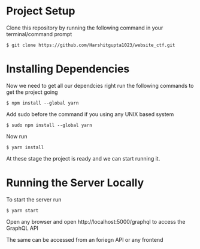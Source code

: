 # Project Setup

Clone this repository by running the following command in your terminal/command prompt

`$ git clone https://github.com/Harshitgupta1023/website_ctf.git`

# Installing Dependencies

Now we need to get all our dependcies right run the following commands to get the project going

`$ npm install --global yarn`

Add sudo before the command if you using any UNIX based system

`$ sudo npm install --global yarn`

Now run

`$ yarn install`

At these stage the project is ready and we can start running it.

# Running the Server Locally

To start the server run

`$ yarn start`

Open any browser and open http://localhost:5000/graphql to access the GraphQL API

The same can be accessed from an foriegn API or any frontend

